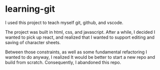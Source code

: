 # learning-git
I used this project to teach myself git, github, and vscode.

The project was built in html, css, and javascript. After a while, I decided I wanted to pick up react, and realized that I wanted to support editing and saving of character sheets. 

Between those constraints, as well as some fundamental refactoring I wanted to do anyway, I realized It would be better to start a new repo and build from scratch. Consequently, I abandoned this repo.
